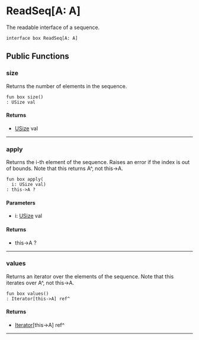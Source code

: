 # ReadSeq\[A: A\]

The readable interface of a sequence.


```pony
interface box ReadSeq[A: A]
```

## Public Functions

### size

Returns the number of elements in the sequence.


```pony
fun box size()
: USize val
```

#### Returns

* [USize](builtin-USize) val

---

### apply

Returns the i-th element of the sequence. Raises an error if the index
is out of bounds. Note that this returns A^, not this->A.


```pony
fun box apply(
  i: USize val)
: this->A ?
```
#### Parameters

*   i: [USize](builtin-USize) val

#### Returns

* this->A ?

---

### values

Returns an iterator over the elements of the sequence. Note that this
iterates over A^, not this->A.


```pony
fun box values()
: Iterator[this->A] ref^
```

#### Returns

* [Iterator](builtin-Iterator)\[this->A\] ref^

---

